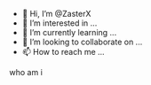 - 👋 Hi, I’m @ZasterX
- 👀 I’m interested in ...
- 🌱 I’m currently learning ...
- 💞️ I’m looking to collaborate on ...
- 📫 How to reach me ...

<!---
ZasterX/ZasterX is a ✨ special ✨ repository because its `README.md` (this file) appears on your GitHub profile.
You can click the Preview link to take a look at your changes.
--->






who am i
